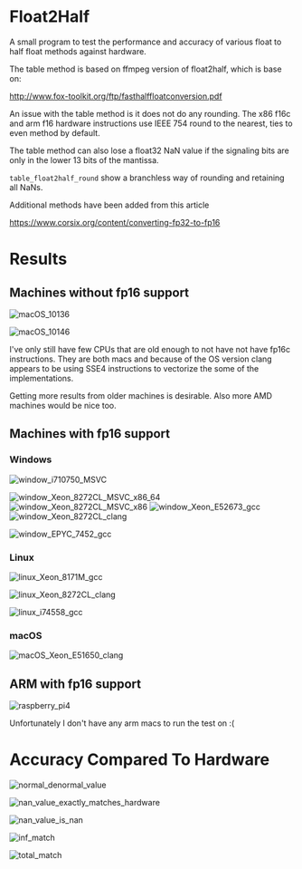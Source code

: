 # Float2Half

A small program to test the performance and accuracy of various float to half float methods against hardware.

The table method is based on ffmpeg version of float2half, which is base on:

http://www.fox-toolkit.org/ftp/fasthalffloatconversion.pdf

An issue with the table method is it does not do any rounding.
The x86 f16c and arm f16 hardware instructions
use IEEE 754 round to the nearest, ties to even method by default.

The table method can also lose a float32 NaN value if the signaling bits are only in
the lower 13 bits of the mantissa.

`table_float2half_round` show a branchless way of rounding and retaining all NaNs.


Additional methods have been added from this article

https://www.corsix.org/content/converting-fp32-to-fp16

# Results

## Machines without fp16 support

![macOS_10136](./images/IntelR_CoreTM_i72860QM_CPU__250GHz_macOS_10136_clang_1000.png)

![macOS_10146](./images/IntelR_XeonR_CPU___________E5620___240GHz_macOS_10146_clang_900.png)

I've only still have few CPUs that are old enough to not have not have fp16c instructions.
They are both macs and because of the OS version clang appears to be using SSE4 instructions
to vectorize the some of the implementations.

Getting more results from older machines is desirable. Also more AMD machines would be nice too.

## Machines with fp16 support

### Windows
![window_i710750_MSVC](./images/IntelR_CoreTM_i710750H_CPU__260GHz_Windows_x8664_100_MSVC_1929.png)

![window_Xeon_8272CL_MSVC_x86_64](./images/IntelR_XeonR_Platinum_8272CL_CPU__260GHz_Windows_x8664_100_MSVC_1935.png)
![window_Xeon_8272CL_MSVC_x86](./images/IntelR_XeonR_Platinum_8272CL_CPU__260GHz_Windows_x86_100_MSVC_1935.png)
![window_Xeon_E52673_gcc](./images/IntelR_XeonR_CPU_E52673_v4__230GHz_Windows_x8664_100_gnu_gcc_1310.png)
![window_Xeon_8272CL_clang](./images/IntelR_XeonR_Platinum_8272CL_CPU__260GHz_Windows_x8664_100_clang_1604.png)

![window_EPYC_7452_gcc](./images/AMD_EPYC_7452_32Core_Processor_________________Windows_x8664_100_gnu_gcc_1310.png)

### Linux

![linux_Xeon_8171M_gcc](./images/IntelR_XeonR_Platinum_8171M_CPU__260GHz_Linux_51501038azure_45Ubuntu_SMP_Mon_Apr_24_154042_UTC_2023_x8664_gnu_gcc_1130.png)

![linux_Xeon_8272CL_clang](./images/IntelR_XeonR_Platinum_8370C_CPU__280GHz_Linux_51501038azure_45Ubuntu_SMP_Mon_Apr_24_154042_UTC_2023_x8664_clang_1400.png)

![linux_i74558_gcc](./images/IntelR_CoreTM_i74558U_CPU__280GHz_Linux_515046generic_4920041Ubuntu_SMP_Thu_Aug_4_191544_UTC_2022_x8664_gnu_gcc_940.png)

### macOS

![macOS_Xeon_E51650_clang](./images/IntelR_XeonR_CPU_E51650_v2__350GHz_macOS_1265_clang_1400.png)

## ARM with fp16 support

![raspberry_pi4](./images/Raspberry_Pi_4_Model_B_Rev_14_Linux_51561v8_1579_SMP_PREEMPT_Fri_Aug_26_111644_BST_2022_aarch64_gnu_gcc_1021.png)

Unfortunately I don't have any arm macs to run the test on :(

# Accuracy Compared To Hardware

![normal_denormal_value](./images/accuracy/normal_and_denormal_value_matches_hardware.png)

![nan_value_exactly_matches_hardware](./images/accuracy/nan_value_exactly_matches_hardware.png)

![nan_value_is_nan](./images/accuracy/nan_is_a_nan_value_but_might_not_match_hardware.png)

![inf_match](./images/accuracy/inf_value_matches_hardware.png)

![total_match](./images/accuracy/total_exact_hardware_match.png)